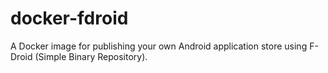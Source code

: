 docker-fdroid
=============

A Docker image for publishing your own Android application store using F-Droid (Simple Binary Repository).
